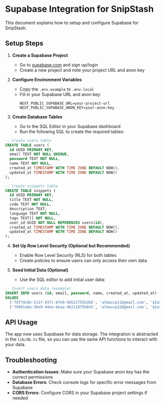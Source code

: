 # Supabase Integration for SnipStash

This document explains how to setup and configure Supabase for SnipStash.

## Setup Steps

1. **Create a Supabase Project**
   - Go to [supabase.com](https://supabase.com) and sign up/login
   - Create a new project and note your project URL and anon key

2. **Configure Environment Variables**
   - Copy the `.env.example` to `.env.local`
   - Fill in your Supabase URL and anon key:
     ```
     NEXT_PUBLIC_SUPABASE_URL=your-project-url
     NEXT_PUBLIC_SUPABASE_ANON_KEY=your-anon-key
     ```

3. **Create Database Tables**
   - Go to the SQL Editor in your Supabase dashboard
   - Run the following SQL to create the required tables:

```sql
-- Create users table
CREATE TABLE users (
  id UUID PRIMARY KEY,
  email TEXT NOT NULL UNIQUE,
  password TEXT NOT NULL,
  name TEXT NOT NULL,
  created_at TIMESTAMP WITH TIME ZONE DEFAULT NOW(),
  updated_at TIMESTAMP WITH TIME ZONE DEFAULT NOW()
);

-- Create snippets table
CREATE TABLE snippets (
  id UUID PRIMARY KEY,
  title TEXT NOT NULL,
  code TEXT NOT NULL,
  description TEXT,
  language TEXT NOT NULL,
  tags TEXT[] NOT NULL,
  user_id UUID NOT NULL REFERENCES users(id),
  created_at TIMESTAMP WITH TIME ZONE DEFAULT NOW(),
  updated_at TIMESTAMP WITH TIME ZONE DEFAULT NOW()
);
```

4. **Set Up Row Level Security (Optional but Recommended)**
   - Enable Row Level Security (RLS) for both tables
   - Create policies to ensure users can only access their own data

5. **Seed Initial Data (Optional)**
   - Use the SQL editor to add initial user data:

```sql
-- Insert users data (example)
INSERT INTO users (id, email, password, name, created_at, updated_at)
VALUES
  ('7df7dc0e-211f-437c-87e9-56522755b3b6', 'almascp11@gmail.com', '$2a$10$fBl91y6dztJcVT7Sk.Cmt.2u923TGbXqxybUfE0YAzu8DwBc98mFS', 'ALMAS CP', '2025-04-26T10:13:43.743Z', '2025-04-26T10:13:43.743Z'),
  ('79691a6a-3be9-44ea-beaa-46211875b845', 'almascp22@gmail.com', '$2a$10$vUUC9ElOb9ZRp.SDvj6mduoLYvm/OmzLFQdUXp1K6hyDFHXEZXxr2', 'almas22', '2025-04-26T10:14:11.137Z', '2025-04-26T10:14:11.137Z');
```

## API Usage

The app now uses Supabase for data storage. The integration is abstracted in the `lib/db.ts` file, so you can use the same API functions to interact with your data.

## Troubleshooting

- **Authentication Issues**: Make sure your Supabase anon key has the correct permissions
- **Database Errors**: Check console logs for specific error messages from Supabase
- **CORS Errors**: Configure CORS in your Supabase project settings if needed 